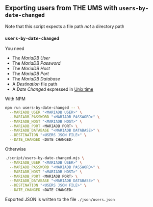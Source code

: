 ## Exporting users from THE UMS with `users-by-date-changed`

Note that this script expects a file path _not_ a directory path

### `users-by-date-changed`

You need

- The _MariaDB User_
- The _MariaDB Password_
- The _MariaDB Host_
- The _MariaDB Port_
- The _MariaDB Database_
- A _Destination_ file path
- A _Date Changed_ expressed in [Unix time](https://www.unixtimestamp.com/)

With NPM

```bash
npm run users-by-date-changed -- \
  --MARIADB_USER "<MARIADB USER>" \
  --MARIADB_PASSWORD "<MARIADB PASSWORD>" \
  --MARIADB_HOST "<MARIADB HOST>" \
  --MARIADB_PORT <MARIADB PORT> \
  --MARIADB_DATABASE "<MARIADB DATABASE>" \
  --DESTINATION "<USERS JSON FILE>" \
  --DATE_CHANGED <DATE CHANGED>
```

Otherwise

```bash
./script/users-by-date-changed.mjs \
  --MARIADB_USER "<MARIADB USER>" \
  --MARIADB_PASSWORD "<MARIADB PASSWORD>" \
  --MARIADB_HOST "<MARIADB HOST>" \
  --MARIADB_PORT <MARIADB PORT> \
  --MARIADB_DATABASE "<MARIADB DATABASE>" \
  --DESTINATION "<USERS JSON FILE>" \
  --DATE_CHANGED <DATE CHANGED>
```

Exported JSON is written to the file `./json/users.json`
